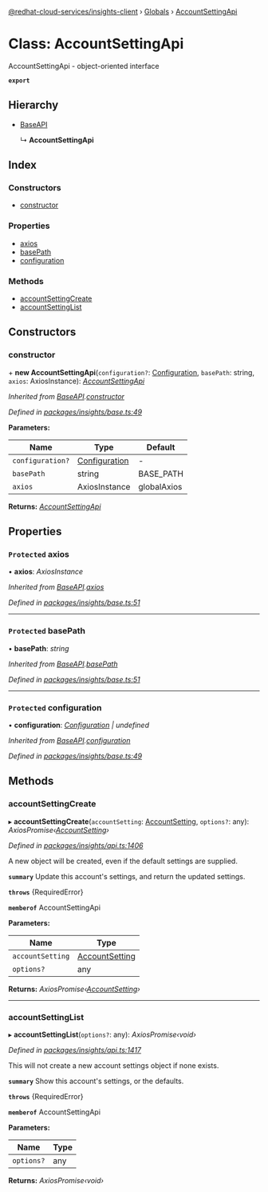 [@redhat-cloud-services/insights-client](../README.md) › [Globals](../globals.md) › [AccountSettingApi](accountsettingapi.md)

# Class: AccountSettingApi

AccountSettingApi - object-oriented interface

**`export`** 

## Hierarchy

* [BaseAPI](baseapi.md)

  ↳ **AccountSettingApi**

## Index

### Constructors

* [constructor](accountsettingapi.md#constructor)

### Properties

* [axios](accountsettingapi.md#protected-axios)
* [basePath](accountsettingapi.md#protected-basepath)
* [configuration](accountsettingapi.md#protected-configuration)

### Methods

* [accountSettingCreate](accountsettingapi.md#accountsettingcreate)
* [accountSettingList](accountsettingapi.md#accountsettinglist)

## Constructors

###  constructor

\+ **new AccountSettingApi**(`configuration?`: [Configuration](configuration.md), `basePath`: string, `axios`: AxiosInstance): *[AccountSettingApi](accountsettingapi.md)*

*Inherited from [BaseAPI](baseapi.md).[constructor](baseapi.md#constructor)*

*Defined in [packages/insights/base.ts:49](https://github.com/RedHatInsights/javascript-clients/blob/master/packages/insights/base.ts#L49)*

**Parameters:**

Name | Type | Default |
------ | ------ | ------ |
`configuration?` | [Configuration](configuration.md) | - |
`basePath` | string | BASE_PATH |
`axios` | AxiosInstance | globalAxios |

**Returns:** *[AccountSettingApi](accountsettingapi.md)*

## Properties

### `Protected` axios

• **axios**: *AxiosInstance*

*Inherited from [BaseAPI](baseapi.md).[axios](baseapi.md#protected-axios)*

*Defined in [packages/insights/base.ts:51](https://github.com/RedHatInsights/javascript-clients/blob/master/packages/insights/base.ts#L51)*

___

### `Protected` basePath

• **basePath**: *string*

*Inherited from [BaseAPI](baseapi.md).[basePath](baseapi.md#protected-basepath)*

*Defined in [packages/insights/base.ts:51](https://github.com/RedHatInsights/javascript-clients/blob/master/packages/insights/base.ts#L51)*

___

### `Protected` configuration

• **configuration**: *[Configuration](configuration.md) | undefined*

*Inherited from [BaseAPI](baseapi.md).[configuration](baseapi.md#protected-configuration)*

*Defined in [packages/insights/base.ts:49](https://github.com/RedHatInsights/javascript-clients/blob/master/packages/insights/base.ts#L49)*

## Methods

###  accountSettingCreate

▸ **accountSettingCreate**(`accountSetting`: [AccountSetting](../interfaces/accountsetting.md), `options?`: any): *AxiosPromise‹[AccountSetting](../interfaces/accountsetting.md)›*

*Defined in [packages/insights/api.ts:1406](https://github.com/RedHatInsights/javascript-clients/blob/master/packages/insights/api.ts#L1406)*

A new object will be created, even if the default settings are supplied.

**`summary`** Update this account\'s settings, and return the updated settings.

**`throws`** {RequiredError}

**`memberof`** AccountSettingApi

**Parameters:**

Name | Type |
------ | ------ |
`accountSetting` | [AccountSetting](../interfaces/accountsetting.md) |
`options?` | any |

**Returns:** *AxiosPromise‹[AccountSetting](../interfaces/accountsetting.md)›*

___

###  accountSettingList

▸ **accountSettingList**(`options?`: any): *AxiosPromise‹void›*

*Defined in [packages/insights/api.ts:1417](https://github.com/RedHatInsights/javascript-clients/blob/master/packages/insights/api.ts#L1417)*

This will not create a new account settings object if none exists.

**`summary`** Show this account\'s settings, or the defaults.

**`throws`** {RequiredError}

**`memberof`** AccountSettingApi

**Parameters:**

Name | Type |
------ | ------ |
`options?` | any |

**Returns:** *AxiosPromise‹void›*

